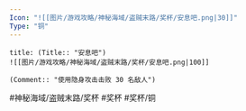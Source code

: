 ```yaml
---
Icon: "![[图片/游戏攻略/神秘海域/盗贼末路/奖杯/安息吧.png|30]]"
Type: "铜"
---
```

```ad-common-bronze-trophy
title: (Title:: "安息吧")
![[图片/游戏攻略/神秘海域/盗贼末路/奖杯/安息吧.png|100]]

(Comment:: "使用隐身攻击击败 30 名敌人")
```

#神秘海域/盗贼末路/奖杯 #奖杯 #奖杯/铜
